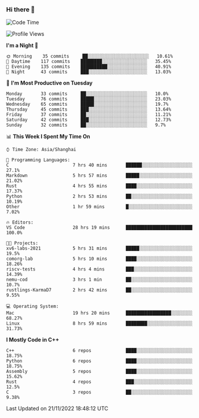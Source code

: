### Hi there 👋

<!--
**KarmaD7/KarmaD7** is a ✨ _special_ ✨ repository because its `README.md` (this file) appears on your GitHub profile.

Here are some ideas to get you started:

- 🔭 I’m currently working on ...
- 🌱 I’m currently learning ...
- 👯 I’m looking to collaborate on ...
- 🤔 I’m looking for help with ...
- 💬 Ask me about ...
- 📫 How to reach me: ...
- 😄 Pronouns: ...
- ⚡ Fun fact: ...
-->

<!--START_SECTION:waka-->
![Code Time](http://img.shields.io/badge/Code%20Time-114%20hrs%205%20mins-blue)

![Profile Views](http://img.shields.io/badge/Profile%20Views-18-blue)

**I'm a Night 🦉** 

```text
🌞 Morning    35 commits     ██░░░░░░░░░░░░░░░░░░░░░░░   10.61% 
🌆 Daytime    117 commits    ████████░░░░░░░░░░░░░░░░░   35.45% 
🌃 Evening    135 commits    ██████████░░░░░░░░░░░░░░░   40.91% 
🌙 Night      43 commits     ███░░░░░░░░░░░░░░░░░░░░░░   13.03%

```
📅 **I'm Most Productive on Tuesday** 

```text
Monday       33 commits     ██░░░░░░░░░░░░░░░░░░░░░░░   10.0% 
Tuesday      76 commits     █████░░░░░░░░░░░░░░░░░░░░   23.03% 
Wednesday    65 commits     █████░░░░░░░░░░░░░░░░░░░░   19.7% 
Thursday     45 commits     ███░░░░░░░░░░░░░░░░░░░░░░   13.64% 
Friday       37 commits     ██░░░░░░░░░░░░░░░░░░░░░░░   11.21% 
Saturday     42 commits     ███░░░░░░░░░░░░░░░░░░░░░░   12.73% 
Sunday       32 commits     ██░░░░░░░░░░░░░░░░░░░░░░░   9.7%

```


📊 **This Week I Spent My Time On** 

```text
⌚︎ Time Zone: Asia/Shanghai

💬 Programming Languages: 
C                        7 hrs 40 mins       ██████░░░░░░░░░░░░░░░░░░░   27.1% 
Markdown                 5 hrs 57 mins       █████░░░░░░░░░░░░░░░░░░░░   21.02% 
Rust                     4 hrs 55 mins       ████░░░░░░░░░░░░░░░░░░░░░   17.37% 
Python                   2 hrs 53 mins       ██░░░░░░░░░░░░░░░░░░░░░░░   10.19% 
Other                    1 hr 59 mins        █░░░░░░░░░░░░░░░░░░░░░░░░   7.02%

🔥 Editors: 
VS Code                  28 hrs 19 mins      █████████████████████████   100.0%

🐱‍💻 Projects: 
xv6-labs-2021            5 hrs 31 mins       █████░░░░░░░░░░░░░░░░░░░░   19.5% 
comorg-lab               5 hrs 10 mins       ████░░░░░░░░░░░░░░░░░░░░░   18.26% 
riscv-tests              4 hrs 4 mins        ███░░░░░░░░░░░░░░░░░░░░░░   14.39% 
nemu-cod                 3 hrs 1 min         ██░░░░░░░░░░░░░░░░░░░░░░░   10.7% 
rustlings-KarmaD7        2 hrs 42 mins       ██░░░░░░░░░░░░░░░░░░░░░░░   9.55%

💻 Operating System: 
Mac                      19 hrs 20 mins      █████████████████░░░░░░░░   68.27% 
Linux                    8 hrs 59 mins       ████████░░░░░░░░░░░░░░░░░   31.73%

```

**I Mostly Code in C++** 

```text
C++                      6 repos             ████░░░░░░░░░░░░░░░░░░░░░   18.75% 
Python                   6 repos             ████░░░░░░░░░░░░░░░░░░░░░   18.75% 
Assembly                 5 repos             ████░░░░░░░░░░░░░░░░░░░░░   15.62% 
Rust                     4 repos             ███░░░░░░░░░░░░░░░░░░░░░░   12.5% 
C                        3 repos             ██░░░░░░░░░░░░░░░░░░░░░░░   9.38%

```



 Last Updated on 21/11/2022 18:48:12 UTC
<!--END_SECTION:waka-->
